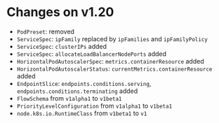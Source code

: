 # Changes on v1.20

- `PodPreset`: removed
- `ServiceSpec`: `ipFamily` replaced by `ipFamilies` and `ipFamilyPolicy`
- `ServiceSpec`: `clusterIPs` added
- `ServiceSpec`: `allocateLoadBalancerNodePorts` added
- `HorizontalPodAutoscalerSpec`: `metrics.containerResource` added
- `HorizontalPodAutoscalerStatus`: `currentMetrics.containerResource` added
- `EndpointSlice`: `endpoints.conditions.serving`, `endpoints.conditions.terminating` added
- `FlowSchema` from `v1alpha1` to `v1beta1`
- `PriorityLevelConfiguration` from `v1alpha1` to `v1beta1`
- `node.k8s.io.RuntimeClass` from `v1beta1` to `v1`
